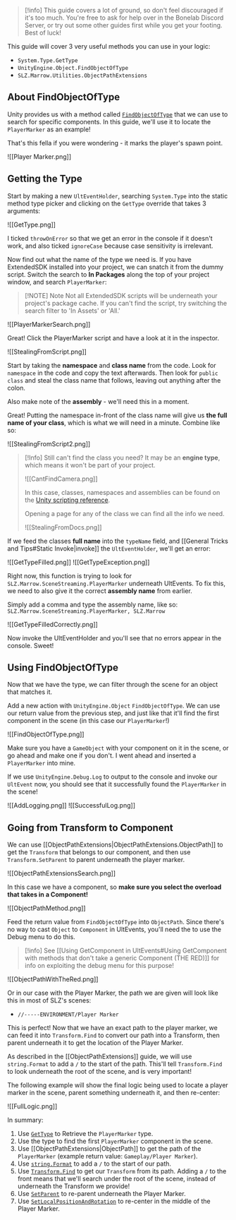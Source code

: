 > [!info] This guide covers a lot of ground, so don't feel discouraged if it's too much. You're free to ask for help over in the Bonelab Discord Server, or try out some other guides first while you get your footing. Best of luck!

This guide will cover 3 very useful methods you can use in your logic:

- `System.Type.GetType`
- `UnityEngine.Object.FindObjectOfType`
- `SLZ.Marrow.Utilities.ObjectPathExtensions`

## About FindObjectOfType

Unity provides us with a method called [`FindObjectOfType`](https://docs.unity3d.com/ScriptReference/Object.FindObjectOfType.html) that we can use to search for specific components. In this guide, we'll use it to locate the `PlayerMarker` as an example!

That's this fella if you were wondering - it marks the player's spawn point.

![[Player Marker.png]]

## Getting the Type

Start by making a new `UltEventHolder`, searching `System.Type` into the static method type picker and clicking on the `GetType` override that takes 3 arguments:

![[GetType.png]]

I ticked `throwOnError` so that we get an error in the console if it doesn't work, and also ticked `ignoreCase` because case sensitivity is irrelevant.

Now find out what the name of the type we need is. If you have ExtendedSDK installed into your project, we can snatch it from the dummy script. Switch the search to **In Packages** along the top of your project window, and search `PlayerMarker`:

> [!NOTE] Note
> Not all ExtendedSDK scripts will be underneath your project's package cache. If you can't find the script, try switching the search filter to 'In Assets' or 'All.'

![[PlayerMarkerSearch.png]]

Great! Click the PlayerMarker script and have a look at it in the inspector.

![[StealingFromScript.png]]

Start by taking the **namespace** and **class name** from the code. Look for `namespace` in the code and copy the text afterwards. Then look for `public class` and steal the class name that follows, leaving out anything after the colon.

Also make note of the **assembly** - we'll need this in a moment.

Great! Putting the namespace in-front of the class name will give us **the full name of your class**, which is what we will need in a minute. Combine like so:

![[StealingFromScript2.png]]

> [!Info] Still can't find the class you need?
> It may be an **engine type**, which means it won't be part of your project.
> 
> ![[CantFindCamera.png]]
> 
> In this case, classes, namespaces and assemblies can be found on the [Unity scripting reference](https://docs.unity3d.com/2021.3/Documentation/ScriptReference).
> 
> Opening a page for any of the class we can find all the info we need.
> 
> ![[StealingFromDocs.png]]

If we feed the classes **full name** into the `typeName` field, and [[General Tricks and Tips#Static Invoke|invoke]] the `UltEventHolder`, we'll get an error:

![[GetTypeFilled.png]]
![[GetTypeException.png]]

Right now, this function is trying to look for `SLZ.Marrow.SceneStreaming.PlayerMarker` underneath UltEvents. To fix this, we need to also give it the correct **assembly name** from earlier.

Simply add a comma and type the assembly name, like so:
`SLZ.Marrow.SceneStreaming.PlayerMarker, SLZ.Marrow`

![[GetTypeFilledCorrectly.png]]

Now invoke the UltEventHolder and you'll see that no errors appear in the console. Sweet!
## Using FindObjectOfType

Now that we have the type, we can filter through the scene for an object that matches it.

Add a new action with `UnityEngine.Object` `FindObjectOfType`. We can use our return value from the previous step, and just like that it'll find the first component in the scene (in this case our `PlayerMarker`!)

![[FindObjectOfType.png]]

Make sure you have a `GameObject` with your component on it in the scene, or go ahead and make one if you don't. I went ahead and inserted a `PlayerMarker` into mine.

If we use `UnityEngine.Debug.Log` to output to the console and invoke our `UltEvent` now, you should see that it successfully found the `PlayerMarker` in the scene!

![[AddLogging.png]]
![[SuccessfulLog.png]]
## Going from Transform to Component

We can use [[ObjectPathExtensions|ObjectPathExtensions.ObjectPath]] to get the `Transform` that belongs to our component, and then use `Transform.SetParent` to parent underneath the player marker.

![[ObjectPathExtensionsSearch.png]]

In this case we have a component, so **make sure you select the overload that takes in a Component!**

![[ObjectPathMethod.png]]

Feed the return value from `FindObjectOfType` into `ObjectPath`. Since there's no way to cast `Object` to `Component` in UltEvents, you'll need the to use the Debug menu to do this.

> [!info] See [[Using GetComponent in UltEvents#Using GetComponent with methods that don't take a generic Component (THE RED)]] for info on exploiting the debug menu for this purpose!  

![[ObjectPathWithTheRed.png]]

Or in our case with the Player Marker, the path we are given will look like this in most of SLZ's scenes:
- `//-----ENVIRONMENT/Player Marker`

This is perfect! Now that we have an exact path to the player marker, we can feed it into `Transform.Find` to convert our path into a Transform, then parent underneath it to get the location of the Player Marker.

As described in the [[ObjectPathExtensions]] guide, we will use `string.Format` to add a `/` to the start of the path. This'll tell `Transform.Find` to look underneath the root of the scene, and is very important!

The following example will show the final logic being used to locate a player marker in the scene, parent something underneath it, and then re-center:

![[FullLogic.png]]

In summary:

1. Use [`GetType`](https://learn.microsoft.com/en-us/dotnet/api/system.type.gettype) to Retrieve the `PlayerMarker` type.
2. Use the type to find the first `PlayerMarker` component in the scene.
3. Use [[ObjectPathExtensions|ObjectPath]] to get the path of the `PlayerMarker` (example return value: `Gameplay/Player Marker`).
4. Use [`string.Format`](https://learn.microsoft.com/en-us/dotnet/api/system.string.format) to add a `/` to the start of our path.
5. Use [`Transform.Find`](https://docs.unity3d.com/ScriptReference/Transform.Find.html) to get our `Transform` from its path. Adding a `/` to the front means that we'll search under the root of the scene, instead of underneath the Transform we provide!
6. Use [`SetParent`](https://docs.unity3d.com/ScriptReference/Transform.SetParent.html) to re-parent underneath the Player Marker.
7. Use [`SetLocalPositionAndRotation`](https://docs.unity3d.com/ScriptReference/Transform.SetLocalPositionAndRotation.html) to re-center in the middle of the Player Marker.